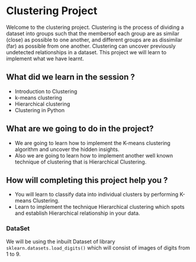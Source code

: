 # Clustering Project

Welcome to the clustering project. Clustering is the process of dividing a dataset into groups such that the membersof each group are as similar (close) as possible to one another, and different groups are as dissimilar (far) as possible from one another. Clustering can uncover previously undetected relationships in a dataset. This project we will learn to implement what we have learnt.

## What did we learn in the session ?
- Introduction to Clustering
- k-means clustering
- Hierarchical clustering
- Clustering in Python

## What are we going to do in the project?
- We are going to learn how to implement the K-means clustering algorithm and uncover the hidden insights.
- Also we are going to learn how to implement another well known technique of clustering that is Hierarchical Clustering.

## How will completing this project help you ?
- You will learn to classify data into individual clusters by performing K-means Clustering.
- Learn to implement the technique Hierarchical clustering which spots and establish Hierarchical relationship in your data.

### DataSet
 We will be using the inbuilt Dataset of library `sklearn.datasets.load_digits()` which will consist of images of digits from 1 to 9.
